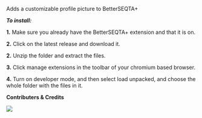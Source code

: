 Adds a customizable profile picture to BetterSEQTA+


*****To install:*****

**1.** Make sure you already have the BetterSEQTA+ extension and that it is on.

**2.** Click on the latest release and download it.

**2.** Unzip the folder and extract the files.

**3.** Click manage extensions in the toolbar of your chromium based browser.

**4.** Turn on developer mode, and then select load unpacked, and choose the whole folder with the files in it.


**Contributers & Credits**

<a href="https://github.com/jones8683/seqtaprofilepic/graphs/contributors">
  <img src="https://contrib.rocks/image?repo=jones8683/seqtaprofilepic&max=150" />
</a>














